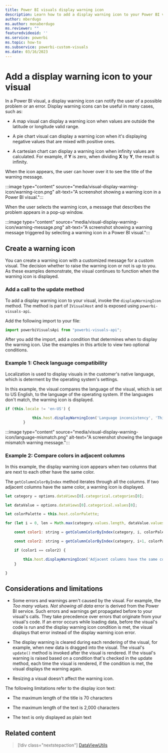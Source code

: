 ```yaml
---
title: Power BI visuals display warning icon
description: Learn how to add a display warning icon to your Power BI visual. A display warning icon can notify the user of a possible problem or an error.
author: mberdugo
ms.author: monaberdugo
ms.reviewer: ""
featuredvideoid: ''
ms.service: powerbi
ms.topic: how-to
ms.subservice: powerbi-custom-visuals
ms.date: 03/16/2023
---
```


# Add a display warning icon to your visual

In a Power BI visual, a display warning icon can notify the user of a possible problem or an error. Display warning icons can be useful in many cases, such as:

* A map  visual can display a warning icon when values are outside the latitude or longitude valid range.

* A pie chart visual can display a warning icon when it's displaying negative values that are mixed with positive ones.

* A cartesian chart can display a warning icon when infinity values are calculated. For example, if **Y** is zero, when dividing **X** by **Y**, the result is infinity.

When the icon appears, the user can hover over it to see the title of the warning message.

:::image type="content" source="media/visual-display-warning-icon/warning-icon.png" alt-text="A screenshot showing a warning icon in a Power BI visual.":::

When the user selects the warning icon, a message that describes the problem appears in a pop-up window.

:::image type="content" source="media/visual-display-warning-icon/warning-message.png" alt-text="A screenshot showing a warning message triggered by selecting a warning icon in a Power BI visual.":::

## Create a warning icon

You can create a warning icon with a customized message for a custom visual. The decision whether to raise the warning icon or not is up to you. As these examples demonstrate, the visual continues to function when the warning icon is displayed.

### Add a call to the update method

To add a display warning icon to your visual, invoke the `displayWarningIcon` method. The method is part of `IVisualHost` and is exposed using `powerbi-visuals-api`.

Add the following import to your file:

```javascript
import powerbiVisualsApi from "powerbi-visuals-api"; 
```

After you add the import, add a condition that determines when to display the warning icon. Use the examples in this article to view two optional conditions.

### Example 1: Check language compatibility

Localization is used to display visuals in the customer's native language, which is determent by the operating system's settings.

In this example, the visual compares the language of the visual, which is set to US English, to the language of the operating system. If the languages don't match, the warning icon is displayed.

```javascript
if (this.locale != 'en-US') { 

            this.host.displayWarningIcon('Language inconsistency', 'This visual supports only US English. For the visual to work as expected, set your browser's language to US English.'); 
        }
```

:::image type="content" source="media/visual-display-warning-icon/language-mismatch.png" alt-text="A screenshot showing the language mismatch warning message.":::

### Example 2: Compare colors in adjacent columns  

In this example, the display warning icon appears when two columns that are next to each other have the same color.

The `getColumnColorByIndex` method iterates through all the columns. If two adjacent columns have the same color, a warning icon is displayed.  

```javascript
let category = options.dataViews[0].categorical.categories[0]; 

let dataValue = options.dataViews[0].categorical.values[0]; 

let colorPalette = this.host.colorPalette; 

for (let i = 0, len = Math.max(category.values.length, dataValue.values.length); i < len-1; i++) { 

    const color1: string = getColumnColorByIndex(category, i, colorPalette); 

    const color2: string = getColumnColorByIndex(category, i+1, colorPalette); 

    if (color1 == color2) { 

        this.host.displayWarningIcon('Adjacent columns have the same color.', 'Columns that are next to each other have the same color. To change a column's color, use the data colors option in the Format tab.'); 
    } 

} 
```

## Considerations and limitations

* Some errors and warnings aren't caused by the visual. For example, the *Too many values. Not showing all data* error is derived from the Power BI service. Such errors and warnings get propagated before to your visual's calls. They take precedence over errors that originate from your visual's code. If an error occurs while loading data, before the visual's code is run and the display warning icon condition is met, the visual displays that error instead of the display warning icon error.

* The display warning is cleared during each rendering of the visual, for example, when new data is dragged into the visual. The visual's `update()` method is invoked after the visual is rendered. If the visual's warning is raised based on a condition that's checked in the update method, each time the visual is rendered, if the condition is met, the visual displays the warning again.

* Resizing a visual doesn't affect the warning icon.

The following limitations refer to the display icon text:

* The maximum length of the title is 70 characters

* The maximum length of the text is 2,000 characters

* The text is only displayed as plain text

## Related content

>[!div class="nextstepaction"]
>[DataViewUtils](utils-dataview.md)
